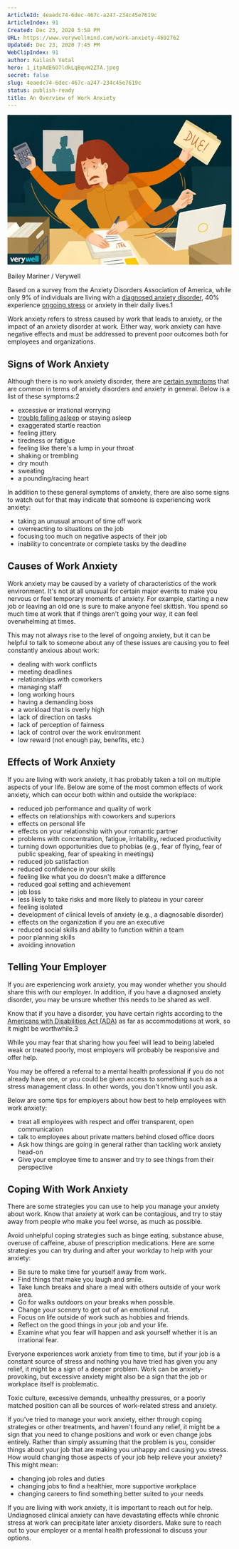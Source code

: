```yaml
---
ArticleId: 4eaedc74-6dec-467c-a247-234c45e7619c
ArticleIndex: 91
Created: Dec 23, 2020 5:58 PM
URL: https://www.verywellmind.com/work-anxiety-4692762
Updated: Dec 23, 2020 7:45 PM
WebClipIndex: 91
author: Kailash Vetal
hero: 1_itpAdE6O7ldkLqBqvW2ZTA.jpeg
secret: false
slug: 4eaedc74-6dec-467c-a247-234c45e7619c
status: publish-ready
title: An Overview of Work Anxiety
---
```

![91%20522be8d855bf44488fdda70b9bfd21d2/work-anxiety-4692762_final-99b80060dfb74d008fa7acd473311683.png](91%20522be8d855bf44488fdda70b9bfd21d2/work-anxiety-4692762_final-99b80060dfb74d008fa7acd473311683.png)

Bailey Mariner / Verywell

Based on a survey from the Anxiety Disorders Association of America, while only 9% of individuals are living with a [diagnosed anxiety disorder](https://www.verywellmind.com/dsm-5-criteria-for-generalized-anxiety-disorder-1393147), 40% experience [ongoing stress](https://www.verywellmind.com/stress-and-health-3145086) or anxiety in their daily lives.1

Work anxiety refers to stress caused by work that leads to anxiety, or the impact of an anxiety disorder at work. Either way, work anxiety can have negative effects and must be addressed to prevent poor outcomes both for employees and organizations.

## Signs of Work Anxiety

Although there is no work anxiety disorder, there are [certain symptoms](https://www.verywellmind.com/social-anxiety-disorder-symptoms-and-diagnosis-4157219) that are common in terms of anxiety disorders and anxiety in general. Below is a list of these symptoms:2

- excessive or irrational worrying
- [trouble falling asleep](https://www.verywellmind.com/ways-to-manage-evening-anxiety-3959208) or staying asleep
- exaggerated startle reaction
- feeling jittery
- tiredness or fatigue
- feeling like there's a lump in your throat
- shaking or trembling
- dry mouth
- sweating
- a pounding/racing heart

In addition to these general symptoms of anxiety, there are also some signs to watch out for that may indicate that someone is experiencing work anxiety:

- taking an unusual amount of time off work
- overreacting to situations on the job
- focusing too much on negative aspects of their job
- inability to concentrate or complete tasks by the deadline

## Causes of Work Anxiety

Work anxiety may be caused by a variety of characteristics of the work environment. It's not at all unusual for certain major events to make you nervous or feel temporary moments of anxiety. For example, starting a new job or leaving an old one is sure to make anyone feel skittish. You spend so much time at work that if things aren't going your way, it can feel overwhelming at times.

This may not always rise to the level of ongoing anxiety, but it can be helpful to talk to someone about any of these issues are causing you to feel constantly anxious about work:

- dealing with work conflicts
- meeting deadlines
- relationships with coworkers
- managing staff
- long working hours
- having a demanding boss
- a workload that is overly high
- lack of direction on tasks
- lack of perception of fairness
- lack of control over the work environment
- low reward (not enough pay, benefits, etc.)

## Effects of Work Anxiety

If you are living with work anxiety, it has probably taken a toll on multiple aspects of your life. Below are some of the most common effects of work anxiety, which can occur both within and outside the workplace:

- reduced job performance and quality of work
- effects on relationships with coworkers and superiors
- effects on personal life
- effects on your relationship with your romantic partner
- problems with concentration, fatigue, irritability, reduced productivity
- turning down opportunities due to phobias (e.g., fear of flying, fear of public speaking, fear of speaking in meetings)
- reduced job satisfaction
- reduced confidence in your skills
- feeling like what you do doesn't make a difference
- reduced goal setting and achievement
- job loss
- less likely to take risks and more likely to plateau in your career
- feeling isolated
- development of clinical levels of anxiety (e.g., a diagnosable disorder)
- effects on the organization if you are an executive
- reduced social skills and ability to function within a team
- poor planning skills
- avoiding innovation

## Telling Your Employer

If you are experiencing work anxiety, you may wonder whether you should share this with our employer. In addition, if you have a diagnosed anxiety disorder, you may be unsure whether this needs to be shared as well.

Know that if you have a disorder, you have certain rights according to the [Americans with Disabilities Act (ADA)](https://www.verywellmind.com/tips-for-telling-your-employer-that-you-have-sad-3024811) as far as accommodations at work, so it might be worthwhile.3

While you may fear that sharing how you feel will lead to being labeled weak or treated poorly, most employers will probably be responsive and offer help.

You may be offered a referral to a mental health professional if you do not already have one, or you could be given access to something such as a stress management class. In other words, you don't know until you ask.

Below are some tips for employers about how best to help employees with work anxiety:

- treat all employees with respect and offer transparent, open communication
- talk to employees about private matters behind closed office doors
- Ask how things are going in general rather than tackling work anxiety head-on
- Give your employee time to answer and try to see things from their perspective

## Coping With Work Anxiety

There are some strategies you can use to help you manage your anxiety about work. Know that anxiety at work can be contagious, and try to stay away from people who make you feel worse, as much as possible.

Avoid unhelpful coping strategies such as binge eating, substance abuse, overuse of caffeine, abuse of prescription medications. Here are some strategies you can try during and after your workday to help with your anxiety:

- Be sure to make time for yourself away from work.
- Find things that make you laugh and smile.
- Take lunch breaks and share a meal with others outside of your work area.
- Go for walks outdoors on your breaks when possible.
- Change your scenery to get out of an emotional rut.
- Focus on life outside of work such as hobbies and friends.
- Reflect on the good things in your job and your life.
- Examine what you fear will happen and ask yourself whether it is an irrational fear.

Everyone experiences work anxiety from time to time, but if your job is a constant source of stress and nothing you have tried has given you any relief, it might be a sign of a deeper problem. Work can be anxiety-provoking, but excessive anxiety might also be a sign that the job or workplace itself is problematic.

Toxic culture, excessive demands, unhealthy pressures, or a poorly matched position can all be sources of work-related stress and anxiety.

If you've tried to manage your work anxiety, either through coping strategies or other treatments, and haven't found any relief, it might be a sign that you need to change positions and work or even change jobs entirely. Rather than simply assuming that the problem is you, consider things about your job that are making you unhappy and causing you stress. How would changing those aspects of your job help relieve your anxiety? This might mean:

- changing job roles and duties
- changing jobs to find a healthier, more supportive workplace
- changing careers to find something better suited to your needs

If you are living with work anxiety, it is important to reach out for help. Undiagnosed clinical anxiety can have devastating effects while chronic stress at work can precipitate later anxiety disorders. Make sure to reach out to your employer or a mental health professional to discuss your options.
